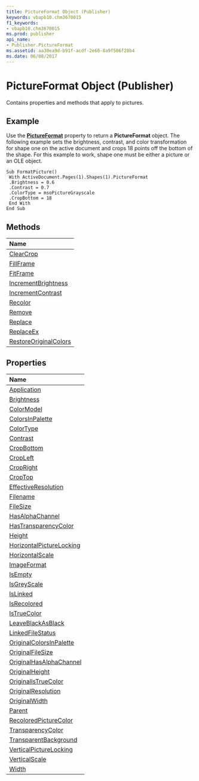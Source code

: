 ```yaml
---
title: PictureFormat Object (Publisher)
keywords: vbapb10.chm3670015
f1_keywords:
- vbapb10.chm3670015
ms.prod: publisher
api_name:
- Publisher.PictureFormat
ms.assetid: aa30ea9d-b91f-acdf-2e60-8a9f506f28b4
ms.date: 06/08/2017
---
```



# PictureFormat Object (Publisher)

Contains properties and methods that apply to pictures.


## Example

Use the **[PictureFormat](http://msdn.microsoft.com/library/2a812ba3-18e4-fc42-6d07-535511a79650%28Office.15%29.aspx)** property to return a **PictureFormat** object. The following example sets the brightness, contrast, and color transformation for shape one on the active document and crops 18 points off the bottom of the shape. For this example to work, shape one must be either a picture or an OLE object.


```
Sub FormatPicture() 
 With ActiveDocument.Pages(1).Shapes(1).PictureFormat 
 .Brightness = 0.6 
 .Contrast = 0.7 
 .ColorType = msoPictureGrayscale 
 .CropBottom = 18 
 End With 
End Sub
```


## Methods



|**Name**|
|:-----|
|[ClearCrop](http://msdn.microsoft.com/library/63a99182-d38a-6666-27ee-2641e5c43867%28Office.15%29.aspx)|
|[FillFrame](http://msdn.microsoft.com/library/404f956d-38f9-7a36-a10b-8ca8e61d59a4%28Office.15%29.aspx)|
|[FitFrame](http://msdn.microsoft.com/library/d43376ea-fd04-c8a1-011c-b2ea1be644d3%28Office.15%29.aspx)|
|[IncrementBrightness](http://msdn.microsoft.com/library/912fd08e-bbb3-bf98-b0da-7128926f3409%28Office.15%29.aspx)|
|[IncrementContrast](http://msdn.microsoft.com/library/cff50058-2b88-fc2d-633d-411380e5f2f3%28Office.15%29.aspx)|
|[Recolor](http://msdn.microsoft.com/library/42bc2280-b6d0-862a-7118-38ec1513b9c7%28Office.15%29.aspx)|
|[Remove](http://msdn.microsoft.com/library/23bfc598-166d-ee0a-aeaa-e21dd157ced3%28Office.15%29.aspx)|
|[Replace](http://msdn.microsoft.com/library/b2bce79a-5c46-1473-601d-a4a25176edeb%28Office.15%29.aspx)|
|[ReplaceEx](http://msdn.microsoft.com/library/0f1b9eaf-51b6-ae21-518f-55663184ab87%28Office.15%29.aspx)|
|[RestoreOriginalColors](http://msdn.microsoft.com/library/13a0d09f-f809-a1ca-73d9-313ea293d56a%28Office.15%29.aspx)|

## Properties



|**Name**|
|:-----|
|[Application](http://msdn.microsoft.com/library/9ba0c997-b954-c02a-f568-c16617d5b5e5%28Office.15%29.aspx)|
|[Brightness](http://msdn.microsoft.com/library/bed1cd25-faee-6fb9-4bb3-5bdaf148b62e%28Office.15%29.aspx)|
|[ColorModel](http://msdn.microsoft.com/library/8e3e259c-943d-c1a9-f090-2ee0f0bb29f2%28Office.15%29.aspx)|
|[ColorsInPalette](http://msdn.microsoft.com/library/34e671b1-af0e-0dac-1429-246facae975b%28Office.15%29.aspx)|
|[ColorType](http://msdn.microsoft.com/library/439f9eb9-2593-d719-4ef6-0f14d1c7d0f4%28Office.15%29.aspx)|
|[Contrast](http://msdn.microsoft.com/library/f081b7c8-50cc-772b-f3b0-27c215cfebac%28Office.15%29.aspx)|
|[CropBottom](http://msdn.microsoft.com/library/8c504221-11da-f6f1-8fbb-75dc5c62b953%28Office.15%29.aspx)|
|[CropLeft](http://msdn.microsoft.com/library/f9fd2031-83f7-ea81-84eb-4f1ac6d65082%28Office.15%29.aspx)|
|[CropRight](http://msdn.microsoft.com/library/b1c20de2-e2cf-708f-ddae-194c8b1b01c1%28Office.15%29.aspx)|
|[CropTop](http://msdn.microsoft.com/library/b235898d-addf-6a4c-5693-229431545e6c%28Office.15%29.aspx)|
|[EffectiveResolution](http://msdn.microsoft.com/library/33e5323f-5e10-b2ed-62eb-03ecbbb1e893%28Office.15%29.aspx)|
|[Filename](http://msdn.microsoft.com/library/73e2a224-f15a-50cc-462e-10ccf9478122%28Office.15%29.aspx)|
|[FileSize](http://msdn.microsoft.com/library/8bad7bc0-7381-9bd8-3db8-5841e41ccb34%28Office.15%29.aspx)|
|[HasAlphaChannel](http://msdn.microsoft.com/library/97739201-cd0d-cc78-a28e-935fb11da5b3%28Office.15%29.aspx)|
|[HasTransparencyColor](http://msdn.microsoft.com/library/2e6066e8-60b0-c33e-0bb0-1b6f83208fd0%28Office.15%29.aspx)|
|[Height](http://msdn.microsoft.com/library/d98c76cc-4b75-28b7-5be1-101b372472d5%28Office.15%29.aspx)|
|[HorizontalPictureLocking](http://msdn.microsoft.com/library/9a8cb8ec-24d1-4a21-d662-bcdfd26821df%28Office.15%29.aspx)|
|[HorizontalScale](http://msdn.microsoft.com/library/7be51cde-5b2d-7870-7f39-2fa9bd714d68%28Office.15%29.aspx)|
|[ImageFormat](http://msdn.microsoft.com/library/a5523a1e-4dbf-5cd7-ba73-2a5570865ee6%28Office.15%29.aspx)|
|[IsEmpty](http://msdn.microsoft.com/library/493cbb8f-e069-14a9-a827-7f7631eb3a09%28Office.15%29.aspx)|
|[IsGreyScale](http://msdn.microsoft.com/library/1f8308c1-353e-2aac-9b4b-fad300a89b97%28Office.15%29.aspx)|
|[IsLinked](http://msdn.microsoft.com/library/2215cee8-864d-7228-8692-a428385d2be2%28Office.15%29.aspx)|
|[IsRecolored](http://msdn.microsoft.com/library/76bfbcfe-6a98-8c82-cc0a-041665aa98e6%28Office.15%29.aspx)|
|[IsTrueColor](http://msdn.microsoft.com/library/63708d40-996a-67ca-b4eb-dd53c83d1764%28Office.15%29.aspx)|
|[LeaveBlackAsBlack](http://msdn.microsoft.com/library/23b9dd90-a4aa-6659-7b08-2d1bef78e8f8%28Office.15%29.aspx)|
|[LinkedFileStatus](http://msdn.microsoft.com/library/43ddffe3-9cc3-b102-c5e8-80f26f63849c%28Office.15%29.aspx)|
|[OriginalColorsInPalette](http://msdn.microsoft.com/library/87c67430-1a5a-47f7-822f-6af8783f73b3%28Office.15%29.aspx)|
|[OriginalFileSize](http://msdn.microsoft.com/library/30704f2a-d739-7f14-d69a-73ab1f5ab8f3%28Office.15%29.aspx)|
|[OriginalHasAlphaChannel](http://msdn.microsoft.com/library/e58a97d2-4ced-d3cf-56b2-6a89df02bcdf%28Office.15%29.aspx)|
|[OriginalHeight](http://msdn.microsoft.com/library/0bf97bb1-d333-a7ed-686c-da2f3cce97c5%28Office.15%29.aspx)|
|[OriginalIsTrueColor](http://msdn.microsoft.com/library/837109d4-3479-2500-a1fa-b4c00e0f8672%28Office.15%29.aspx)|
|[OriginalResolution](http://msdn.microsoft.com/library/0cb7ee4e-3eb8-baee-6535-d936e3c5f05c%28Office.15%29.aspx)|
|[OriginalWidth](http://msdn.microsoft.com/library/3c418f3f-b2af-3176-9a37-a548b15fb4bc%28Office.15%29.aspx)|
|[Parent](http://msdn.microsoft.com/library/c1d16742-a07b-04ff-4086-96da0b354f4c%28Office.15%29.aspx)|
|[RecoloredPictureColor](http://msdn.microsoft.com/library/8483c951-965d-e78d-52ff-90a16c76a5ca%28Office.15%29.aspx)|
|[TransparencyColor](http://msdn.microsoft.com/library/908d2e21-3e2a-b75b-a82d-454686b7ecb8%28Office.15%29.aspx)|
|[TransparentBackground](http://msdn.microsoft.com/library/0a78b579-92bf-36e6-22f6-3ca0a48f5b5a%28Office.15%29.aspx)|
|[VerticalPictureLocking](http://msdn.microsoft.com/library/0575d733-b515-2256-7136-6ec07532ab67%28Office.15%29.aspx)|
|[VerticalScale](http://msdn.microsoft.com/library/ff83d1bc-798b-5b42-7087-9b45f3ff573d%28Office.15%29.aspx)|
|[Width](http://msdn.microsoft.com/library/4be35ac9-a07b-b661-4be8-c4379802d711%28Office.15%29.aspx)|

